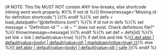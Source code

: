 {# NOTE: This file MUST NOT contain ANY line-breaks, else shortcode inlining wont work properly. #}{% if not id %}{{ throw(message="Missing id for definition shortcode.") }}{% endif %}{% set defs = load_data(path="@/definitions.toml") %}{% if id not in defs %}{% set message = "Definition-Id '" ~ id ~ "' does not exist. Check definitions file?" %}{{ throw(message=message) }}{% endif %}{% set def = defs[id] %}{% set link = link | default(value=true) %}{% if def.link and link %}<a href="{{ def.link | safe }}"><abbr title="{{ def.text | safe }}">{{ def.abbr | default(value=body) | default(value=id) | markdown(inline=true) }}</abbr></a>{% else %}<abbr title="{{ def.text | safe }}">{{ def.abbr | default(value=body) | default(value=id) | safe }}</abbr>{% endif %}